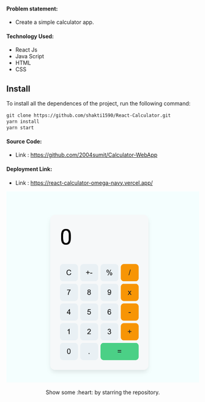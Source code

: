 #### Problem statement:
 - Create a simple calculator app.

#### Technology Used:
 - React Js
 - Java Script
 - HTML
 - CSS

 ## Install

To install all the dependences of the project, run the following command:

    git clone https://github.com/shakti1590/React-Calculator.git
    yarn install
    yarn start


#### Source Code:
 - Link : https://github.com/2004sumit/Calculator-WebApp
   


#### Deployment Link:
 - Link : https://react-calculator-omega-navy.vercel.app/



![Project Preview](./src/calc-app.png)



<p align="center">
  Show some :heart: by starring the repository.
</p>
